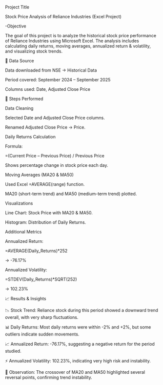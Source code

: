 Project Title

Stock Price Analysis of Reliance Industries (Excel Project)

-Objective

The goal of this project is to analyze the historical stock price performance of Reliance Industries using Microsoft Excel.
The analysis includes calculating daily returns, moving averages, annualized return & volatility, and visualizing stock trends.

📂 Data Source

Data downloaded from NSE
 → Historical Data

Period covered: September 2024 – September 2025

Columns used: Date, Adjusted Close Price

🔎 Steps Performed

Data Cleaning

Selected Date and Adjusted Close Price columns.

Renamed Adjusted Close Price → Price.

Daily Returns Calculation

Formula:

=(Current Price – Previous Price) / Previous Price


Shows percentage change in stock price each day.

Moving Averages (MA20 & MA50)

Used Excel =AVERAGE(range) function.

MA20 (short-term trend) and MA50 (medium-term trend) plotted.

Visualizations

Line Chart: Stock Price with MA20 & MA50.

Histogram: Distribution of Daily Returns.

Additional Metrics

Annualized Return:

=AVERAGE(Daily_Returns)*252


→ -76.17%

Annualized Volatility:

=STDEV(Daily_Returns)*SQRT(252)


→ 102.23%

📈 Results & Insights

📉 Stock Trend: Reliance stock during this period showed a downward trend overall, with very sharp fluctuations.

📊 Daily Returns: Most daily returns were within -2% and +2%, but some outliers indicate sudden movements.

📈 Annualized Return: -76.17%, suggesting a negative return for the period studied.

⚡ Annualized Volatility: 102.23%, indicating very high risk and instability.

📌 Observation: The crossover of MA20 and MA50 highlighted several reversal points, confirming trend instability.